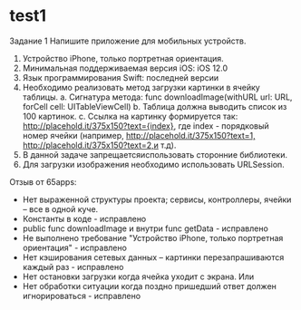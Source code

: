 # test1
Задание 1
Напишите приложение для мобильных устройств.
1. Устройство iPhone, только портретная ориентация.
2. Минимальная поддерживаемая версия iOS: iOS 12.0
3. Язык программирования Swift: последней версии
4. Необходимо реализовать метод загрузки картинки в ячейку таблицы.
a. Сигнатура метода: func downloadImage(withURL url: URL, forCell cell: UITableViewCell)
b. Таблица должна выводить список из 100 картинок.
c. Ссылка на картинку формируется так: ​http://placehold.it/375x150?text={​index}, где
index - порядковый номер ячейки (например, ​http://placehold.it/375x150?text=1,​
http://placehold.it/375x150?text=2,​и т.д).
5. В данной задаче з​апрещается​использовать сторонние библиотеки.
6. Для загрузки изображения необходимо использовать ​URLSession.​

Отзыв от 65apps:
- Нет выраженной структуры проекта; сервисы, контроллеры, ячейки – все в одной куче.
- Константы в коде - исправлено
- public func downloadImage и внутри func getData - исправлено
- Не выполнено требование "Устройство iPhone, только портретная ориентация" - исправлено
- Нет кэширования сетевых данных – картинки перезапрашиваются каждый раз - исправлено
- Нет остановки загрузки когда ячейка уходит с экрана.
Или
- Нет обработки ситуации когда поздно пришедший ответ должен игнорироваться - исправлено
